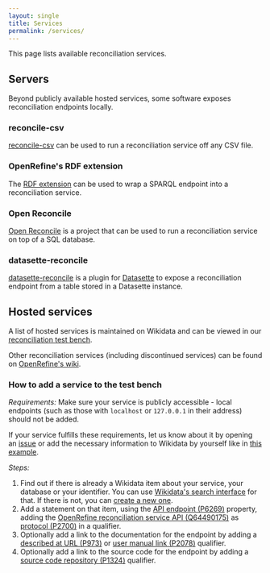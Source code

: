 ```yaml
---
layout: single
title: Services
permalink: /services/
---
```


This page lists available reconciliation services.

## Servers

Beyond publicly available hosted services, some software exposes reconciliation endpoints locally.

### reconcile-csv

[reconcile-csv](http://okfnlabs.org/reconcile-csv/) can be used to run a reconciliation service off any CSV file.

### OpenRefine's RDF extension

The [RDF extension](https://github.com/stkenny/grefine-rdf-extension) can be used to wrap a SPARQL endpoint into a reconciliation service.

### Open Reconcile

[Open Reconcile](https://github.com/OpenRefine/open-reconcile) is a project that can be used to run a reconciliation service on top of a SQL database.

### datasette-reconcile

[datasette-reconcile](https://github.com/drkane/datasette-reconcile) is a plugin for [Datasette](https://docs.datasette.io/en/stable/) to expose a reconciliation endpoint from a table stored in a Datasette instance.

## Hosted services

A list of hosted services is maintained on Wikidata and can be viewed
in our [reconciliation test bench](https://reconciliation-api.github.io/testbench/).

Other reconciliation services (including discontinued services) can be found on [OpenRefine's wiki](https://github.com/OpenRefine/OpenRefine/wiki/Reconcilable-Data-Sources).

### How to add a service to the test bench

*Requirements:* Make sure your service is publicly accessible - local endpoints (such as those with `localhost` or `127.0.0.1` in their address) should not be added.

If your service fulfills these requirements, let us know about it by opening an [issue](https://github.com/reconciliation-api/census/issues) or add the necessary information to Wikidata by yourself like in [this example](https://www.wikidata.org/wiki/Q922063#P6269).

*Steps:*
1. Find out if there is already a Wikidata item about your service, your database or your identifier. You can use [Wikidata's search interface](https://www.wikidata.org/wiki/Special:Search?ns0=1) for that. If there is not, you can [create a new one](https://www.wikidata.org/wiki/Special:NewItem).
1. Add a statement on that item, using the [API endpoint (P6269)](https://www.wikidata.org/wiki/Property:P6269) property, adding the [OpenRefine reconciliation service API (Q64490175)](https://www.wikidata.org/wiki/Q64490175) as [protocol (P2700)](https://www.wikidata.org/wiki/Property:P2700) in a qualifier.
1. Optionally add a link to the documentation for the endpoint by adding a [described at URL (P973)](https://www.wikidata.org/wiki/Property:P973) or [user manual link (P2078)](https://www.wikidata.org/wiki/Property:P2078) qualifier.
1. Optionally add a link to the source code for the endpoint by adding a [source code repository (P1324)](https://www.wikidata.org/wiki/Property:P1324) qualifier.

